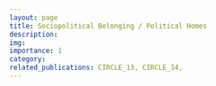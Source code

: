 ```yaml
---
layout: page
title: Sociopolitical Belonging / Political Homes
description: 
img: 
importance: 1
category: 
related_publications: CIRCLE_13, CIRCLE_14, 
---
```


